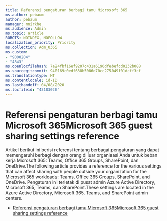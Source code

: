 ```yaml
---
title: Referensi pengaturan berbagi tamu Microsoft 365
ms.author: pebaum
author: pebaum
manager: mnirkhe
ms.audience: Admin
ms.topic: article
ROBOTS: NOINDEX, NOFOLLOW
localization_priority: Priority
ms.collection: Adm_O365
ms.custom:
- "9000204"
- "4843"
ms.openlocfilehash: 7a24fbf16ef9207c431a6190dfebefcd0232b088
ms.sourcegitcommit: 940169c0edf638b5086d70cc275049f01dcff3cf
ms.translationtype: HT
ms.contentlocale: id-ID
ms.lasthandoff: 04/08/2020
ms.locfileid: "43183026"
---
```

# <a name="microsoft-365-guest-sharing-settings-reference"></a><span data-ttu-id="3d92c-102">Referensi pengaturan berbagi tamu Microsoft 365</span><span class="sxs-lookup"><span data-stu-id="3d92c-102">Microsoft 365 guest sharing settings reference</span></span>

<span data-ttu-id="3d92c-103">Artikel berikut ini berisi referensi tentang berbagai pengaturan yang dapat memengaruhi berbagi dengan orang di luar organisasi Anda untuk beban kerja Microsoft 365: Teams, Office 365 Groups, SharePoint, dan OneDrive.</span><span class="sxs-lookup"><span data-stu-id="3d92c-103">The following article provides a reference for the various settings that can affect sharing with people outside your organization for the Microsoft 365 workloads: Teams, Office 365 Groups, SharePoint, and OneDrive.</span></span> <span data-ttu-id="3d92c-104">Pengaturan ini terletak di pusat admin Azure Active Directory, Microsoft 365, Teams, dan SharePoint.</span><span class="sxs-lookup"><span data-stu-id="3d92c-104">These settings are located in the Azure Active Directory, Microsoft 365, Teams, and SharePoint admin centers.</span></span>

- [<span data-ttu-id="3d92c-105">Referensi pengaturan berbagi tamu Microsoft 365</span><span class="sxs-lookup"><span data-stu-id="3d92c-105">Microsoft 365 guest sharing settings reference</span></span>](https://docs.microsoft.com/microsoft-365/solutions/microsoft-365-guest-settings?view=o365-worldwide)
